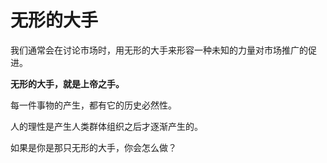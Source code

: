 # 无形的大手

我们通常会在讨论市场时，用无形的大手来形容一种未知的力量对市场推广的促进。

**无形的大手，就是上帝之手。**

每一件事物的产生，都有它的历史必然性。

人的理性是产生人类群体组织之后才逐渐产生的。

如果是你是那只无形的大手，你会怎么做？

